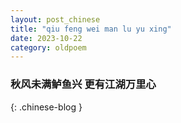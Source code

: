 ```yaml
---
layout: post_chinese
title: "qiu feng wei man lu yu xing"
date: 2023-10-22
category: oldpoem
---
```


### 秋风未满鲈鱼兴 更有江湖万里心
{: .chinese-blog }